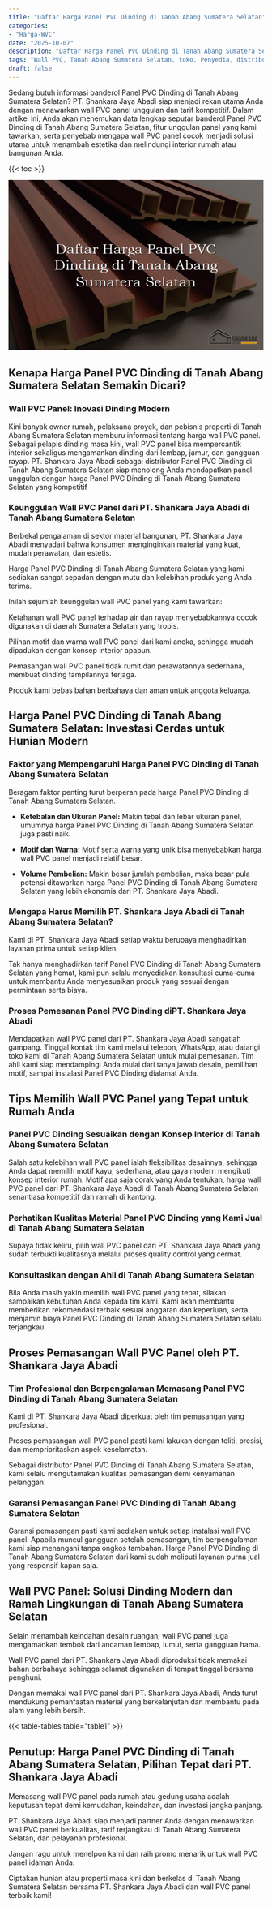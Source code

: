 ```yaml
---
title: "Daftar Harga Panel PVC Dinding di Tanah Abang Sumatera Selatan"
categories: 
- "Harga-WVC"
date: "2025-10-07"
description: "Daftar Harga Panel PVC Dinding di Tanah Abang Sumatera Selatan untuk tempat tinggal, kantor, dan gerai. Produk berkualitas, variasi motif, pilihan warna modern, beserta layanan pemasangan ditangani oleh tim berpengalaman dan kepastian resmi!|Jasa penjualan Panel PVC Dinding di Tanah Abang Sumatera Selatan untuk kebutuhan rumah, office, atau gerai, beserta panel unggulan dan penempatan oleh teknisi profesional serta jaminan resmi.|Alternatif Panel PVC Dinding di Tanah Abang Sumatera Selatan yang terbukti untuk hunian, perkantoran, dan ritel, dengan panel berkualitas dan pemasangan dikerjakan oleh teknisi berpengalaman serta kepastian resmi.|Penjualan Panel PVC Dinding di Tanah Abang Sumatera Selatan untuk hunian, office, serta toko, dengan panel unggulan dan pemasangan oleh tim profesional, dilengkapi beserta jaminan resmi.}"
tags: "Wall PVC, Tanah Abang Sumatera Selatan, toko, Penyedia, distributor"
draft: false
---
```


Sedang butuh informasi banderol Panel PVC Dinding di Tanah Abang Sumatera Selatan? PT. Shankara Jaya Abadi siap menjadi rekan utama Anda dengan menawarkan wall PVC panel unggulan dan tarif kompetitif. Dalam artikel ini, Anda akan menemukan data lengkap seputar banderol Panel PVC Dinding di Tanah Abang Sumatera Selatan, fitur unggulan panel yang kami tawarkan, serta penyebab mengapa wall PVC panel cocok menjadi solusi utama untuk menambah estetika dan melindungi interior rumah atau bangunan Anda.

{{< toc >}}

![Daftar Harga Panel PVC Dinding di Tanah Abang Sumatera Selatan](/images/Harga-WVC/Daftar-Harga-Panel-PVC-Dinding-di-Tanah-Abang-Sumatera-Selatan.png)


## Kenapa Harga Panel PVC Dinding di Tanah Abang Sumatera Selatan Semakin Dicari?

### Wall PVC Panel: Inovasi Dinding Modern

Kini banyak owner rumah, pelaksana proyek, dan pebisnis properti di Tanah Abang Sumatera Selatan memburu informasi tentang harga wall PVC panel. Sebagai pelapis dinding masa kini, wall PVC panel bisa mempercantik interior sekaligus mengamankan dinding dari lembap, jamur, dan gangguan rayap. PT. Shankara Jaya Abadi sebagai distributor Panel PVC Dinding di Tanah Abang Sumatera Selatan siap menolong Anda mendapatkan panel unggulan dengan harga Panel PVC Dinding di Tanah Abang Sumatera Selatan yang kompetitif

### Keunggulan Wall PVC Panel dari PT. Shankara Jaya Abadi di Tanah Abang Sumatera Selatan

Berbekal pengalaman di sektor material bangunan, PT. Shankara Jaya Abadi menyadari bahwa konsumen menginginkan material yang kuat, mudah perawatan, dan estetis.

Harga Panel PVC Dinding di Tanah Abang Sumatera Selatan yang kami sediakan sangat sepadan dengan mutu dan kelebihan produk yang Anda terima.

Inilah sejumlah keunggulan wall PVC panel yang kami tawarkan:

Ketahanan wall PVC panel terhadap air dan rayap menyebabkannya cocok digunakan di daerah Sumatera Selatan yang tropis.

Pilihan motif dan warna wall PVC panel dari kami aneka, sehingga mudah dipadukan dengan konsep interior apapun.

Pemasangan wall PVC panel tidak rumit dan perawatannya sederhana, membuat dinding tampilannya terjaga.

Produk kami bebas bahan berbahaya dan aman untuk anggota keluarga.

## Harga Panel PVC Dinding di Tanah Abang Sumatera Selatan: Investasi Cerdas untuk Hunian Modern

### Faktor yang Mempengaruhi Harga Panel PVC Dinding di Tanah Abang Sumatera Selatan

Beragam faktor penting turut berperan pada harga Panel PVC Dinding di Tanah Abang Sumatera Selatan.

- **Ketebalan dan Ukuran Panel:** Makin tebal dan lebar ukuran panel, umumnya harga Panel PVC Dinding di Tanah Abang Sumatera Selatan juga pasti naik.

- **Motif dan Warna:** Motif serta warna yang unik bisa menyebabkan harga wall PVC panel menjadi relatif besar.

- **Volume Pembelian:** Makin besar jumlah pembelian, maka besar pula potensi ditawarkan harga Panel PVC Dinding di Tanah Abang Sumatera Selatan yang lebih ekonomis dari PT. Shankara Jaya Abadi.

### Mengapa Harus Memilih PT. Shankara Jaya Abadi di Tanah Abang Sumatera Selatan?

Kami di PT. Shankara Jaya Abadi setiap waktu berupaya menghadirkan layanan prima untuk setiap klien.

Tak hanya menghadirkan tarif Panel PVC Dinding di Tanah Abang Sumatera Selatan yang hemat, kami pun selalu menyediakan konsultasi cuma-cuma untuk membantu Anda menyesuaikan produk yang sesuai dengan permintaan serta biaya.

### Proses Pemesanan Panel PVC Dinding diPT. Shankara Jaya Abadi

Mendapatkan wall PVC panel dari PT. Shankara Jaya Abadi sangatlah gampang. Tinggal kontak tim kami melalui telepon, WhatsApp, atau datangi toko kami di Tanah Abang Sumatera Selatan untuk mulai pemesanan. Tim ahli kami siap mendampingi Anda mulai dari tanya jawab desain, pemilihan motif, sampai instalasi Panel PVC Dinding dialamat Anda.

## Tips Memilih Wall PVC Panel yang Tepat untuk Rumah Anda

### Panel PVC Dinding Sesuaikan dengan Konsep Interior di Tanah Abang Sumatera Selatan

Salah satu kelebihan wall PVC panel ialah fleksibilitas desainnya, sehingga Anda dapat memilih motif kayu, sederhana, atau gaya modern mengikuti konsep interior rumah. Motif apa saja corak yang Anda tentukan, harga wall PVC panel dari PT. Shankara Jaya Abadi di Tanah Abang Sumatera Selatan senantiasa kompetitif dan ramah di kantong.

### Perhatikan Kualitas Material Panel PVC Dinding yang Kami Jual di Tanah Abang Sumatera Selatan

Supaya tidak keliru, pilih wall PVC panel dari PT. Shankara Jaya Abadi yang sudah terbukti kualitasnya melalui proses quality control yang cermat.

### Konsultasikan dengan Ahli di Tanah Abang Sumatera Selatan

Bila Anda masih yakin memilih wall PVC panel yang tepat, silakan sampaikan kebutuhan Anda kepada tim kami. Kami akan membantu memberikan rekomendasi terbaik sesuai anggaran dan keperluan, serta menjamin biaya Panel PVC Dinding di Tanah Abang Sumatera Selatan selalu terjangkau.

## Proses Pemasangan Wall PVC Panel oleh PT. Shankara Jaya Abadi

### Tim Profesional dan Berpengalaman Memasang Panel PVC Dinding di Tanah Abang Sumatera Selatan

Kami di PT. Shankara Jaya Abadi diperkuat oleh tim pemasangan yang profesional.

Proses pemasangan wall PVC panel pasti kami lakukan dengan teliti, presisi, dan memprioritaskan aspek keselamatan.

Sebagai distributor Panel PVC Dinding di Tanah Abang Sumatera Selatan, kami selalu mengutamakan kualitas pemasangan demi kenyamanan pelanggan.

### Garansi Pemasangan Panel PVC Dinding di Tanah Abang Sumatera Selatan

Garansi pemasangan pasti kami sediakan untuk setiap instalasi wall PVC panel. Apabila muncul gangguan setelah pemasangan, tim berpengalaman kami siap menangani tanpa ongkos tambahan. Harga Panel PVC Dinding di Tanah Abang Sumatera Selatan dari kami sudah meliputi layanan purna jual yang responsif kapan saja.

## Wall PVC Panel: Solusi Dinding Modern dan Ramah Lingkungan di Tanah Abang Sumatera Selatan

Selain menambah keindahan desain ruangan, wall PVC panel juga mengamankan tembok dari ancaman lembap, lumut, serta gangguan hama.

Wall PVC panel dari PT. Shankara Jaya Abadi diproduksi tidak memakai bahan berbahaya sehingga selamat digunakan di tempat tinggal bersama penghuni.

Dengan memakai wall PVC panel dari PT. Shankara Jaya Abadi, Anda turut mendukung pemanfaatan material yang berkelanjutan dan membantu pada alam yang lebih bersih.

{{< table-tables table="table1" >}}

## Penutup: Harga Panel PVC Dinding di Tanah Abang Sumatera Selatan, Pilihan Tepat dari PT. Shankara Jaya Abadi

Memasang wall PVC panel pada rumah atau gedung usaha adalah keputusan tepat demi kemudahan, keindahan, dan investasi jangka panjang.

PT. Shankara Jaya Abadi siap menjadi partner Anda dengan menawarkan wall PVC panel berkualitas, tarif terjangkau di Tanah Abang Sumatera Selatan, dan pelayanan profesional.

Jangan ragu untuk menelpon kami dan raih promo menarik untuk wall PVC panel idaman Anda.

Ciptakan hunian atau properti masa kini dan berkelas di Tanah Abang Sumatera Selatan bersama PT. Shankara Jaya Abadi dan wall PVC panel terbaik kami!